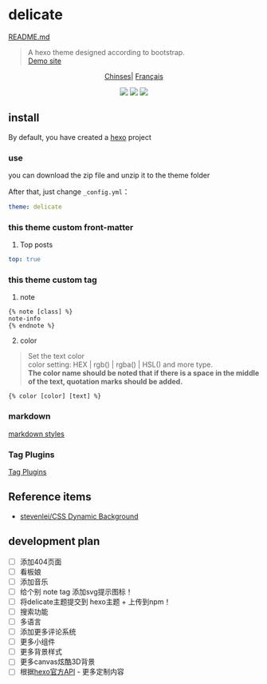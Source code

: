 # delicate

[README.md](/README.md)
> A hexo theme designed according to bootstrap.  
> [Demo site](https://kartjim.top/delicate)

<div align="center">

[Chinses](/README.md)| [Français](/README_fr.md)

</div>

<div align="center">
<a href="https://nodejs.org"><img src="https://img.shields.io/badge/node-%3E%3D10.9.0-blue"></a>
<a href="https://hexo.io"><img src="https://img.shields.io/badge/hexo-4.3.0-brightgreen"></a>
<a href="https://github.com/can-dy-jack/hexo-theme-delicate/blob/master/LICENSE"><img src="https://img.shields.io/badge/license-MIT-orange"></a>
</div>

## install

By default, you have created a [hexo](https://hexo.io) project

### use

you can download the zip file and unzip it to the theme folder

After that, just change `_config.yml`：

```yml
theme: delicate
```

### this theme custom front-matter

1. Top posts

```yml
top: true
```

### this theme custom tag

1. note

```ejs
{% note [class] %}
note-info
{% endnote %}
```

2. color

> Set the text color  
> color setting: HEX | rgb() | rgba() | HSL() and more type.  
> **The color name should be noted that if there is a space in the middle of the text, quotation marks should be added.**

```ejs
{% color [color] [text] %}
```

### markdown

[markdown styles](https://kartjim.top/delicate/2021/11/14/markdown%E6%B5%8B%E8%AF%95%E6%96%87%E4%BB%B6/)

### Tag Plugins

[Tag Plugins](https://kartjim.top/delicate/2021/11/12/code-test/)

## Reference items

- [stevenlei/CSS Dynamic Background](https://codepen.io/stevenlei/pen/ZEJxXGL?editors=1100)

## development plan

- [ ] 添加404页面
- [ ] 看板娘
- [ ] 添加音乐
- [ ] 给个别 note tag 添加svg提示图标！
- [ ] 将delicate主题提交到 hexo主题 + 上传到npm！
- [ ] 搜索功能
- [ ] 多语言
- [ ] 添加更多评论系统
- [ ] 更多小组件
- [ ] 更多背景样式
- [ ] 更多canvas炫酷3D背景
- [ ] 根据[hexo官方API](https://hexo.io/zh-cn/api/) - 更多定制内容
